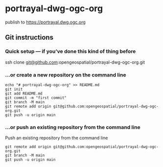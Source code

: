 # portrayal-dwg-ogc-org

publish to https://portrayal.dwg.ogc.org

## Git instructions

### Quick setup — if you’ve done this kind of thing before

ssh clone git@github.com:opengeospatial/portrayal-dwg-ogc-org.git

### …or create a new repository on the command line

```
echo "# portrayal-dwg-ogc-org" >> README.md
git init
git add README.md
git commit -m "first commit"
git branch -M main
git remote add origin git@github.com:opengeospatial/portrayal-dwg-ogc-org.git
git push -u origin main
```

### …or push an existing repository from the command line

Push an existing repository from the command line

```
git remote add origin git@github.com:opengeospatial/portrayal-dwg-ogc-org.git
git branch -M main
git push -u origin main
```

